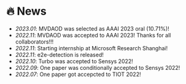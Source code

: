 # 🔥 News
- *2023.01*: MVDAOD was selected as AAAI 2023 oral (10.71%)!
- *2022.11*: MVDAOD was accepted to AAAI 2023! Thanks for all collaborators!!!
- *2022.11*: Starting internship at Microsoft Research Shanghai!
- *2022.11*: e2e-detection is released! 
- *2022.10*: Turbo was accepted to Sensys 2022!
- *2022.09*: One paper was conditionally accepted to Sensys 2022!
- *2022.07*: One paper got accepcted to TIOT 2022!
